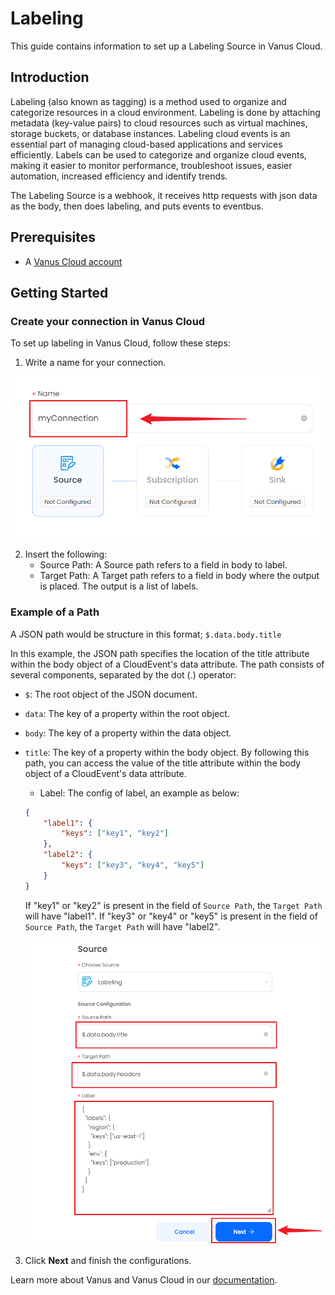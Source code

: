 # Labeling

This guide contains information to set up a Labeling Source in Vanus Cloud.

## Introduction

Labeling (also known as tagging) is a method used to organize and categorize resources in a cloud environment. Labeling is done by attaching metadata (key-value pairs) to cloud resources such as virtual machines, storage buckets, or database instances. Labeling cloud events is an essential part of managing cloud-based applications and services efficiently. Labels can be used to categorize and organize cloud events, making it easier to monitor performance, troubleshoot issues, easier automation, increased efficiency and identify trends. 

The Labeling Source is a webhook, it receives http requests with json data as the body, then does labeling, and puts events to eventbus.

## Prerequisites

- A [Vanus Cloud account](https://cloud.vanus.ai)

## Getting Started

### Create your connection in Vanus Cloud

To set up labeling in Vanus Cloud, follow these steps:

1. Write a name for your connection.

![img.png](images/img2.png)

2. Insert the following:
    - Source Path: A Source path refers to a field in body to label.
    - Target Path: A Target path refers to a field in body where the output is placed. The output is a list of labels.
    
### Example of a Path

A JSON path would be structure in this format; `$.data.body.title`

In this example, the JSON path specifies the location of the title attribute within the body object of a CloudEvent's data attribute. The path consists of several components, separated by the dot (.) operator:

- `$`: The root object of the JSON document.
- `data`: The key of a property within the root object.
- `body`: The key of a property within the data object.
- `title`: The key of a property within the body object.
By following this path, you can access the value of the title attribute within the body object of a CloudEvent's data attribute.

    - Label: The config of label, an example as below:
    ```json
    {
        "label1": {
            "keys": ["key1", "key2"]
        },
        "label2": {
            "keys": ["key3", "key4", "key5"]
        }
    }
    ```
    If "key1" or "key2" is present in the field of `Source Path`, the `Target Path` will have "label1".
    If "key3" or "key4" or "key5" is present in the field of `Source Path`, the `Target Path` will have "label2".
    
    ![img.png](images/img5.png)

3. Click **Next** and finish the configurations.

Learn more about Vanus and Vanus Cloud in our [documentation](https://docs.vanus.ai).
